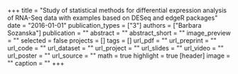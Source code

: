 +++
title = "Study of statistical methods for differential expression analysis of RNA-Seq data with examples based on DESeq and edgeR packages"
date = "2016-01-01"
publication_types = ["3"]
authors = ["Barbara Sozanska"]
publication = ""
abstract = ""
abstract_short = ""
image_preview = ""
selected = false
projects = []
tags = []
url_pdf = ""
url_preprint = ""
url_code = ""
url_dataset = ""
url_project = ""
url_slides = ""
url_video = ""
url_poster = ""
url_source = ""
math = true
highlight = true
[header]
image = ""
caption = ""
+++
